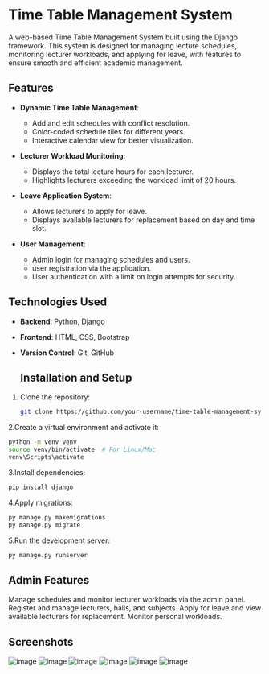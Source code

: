 # Time Table Management System
A web-based Time Table Management System built using the Django framework. This system is designed for managing lecture schedules, monitoring lecturer workloads, and applying for leave, with features to ensure smooth and efficient academic management.

## Features

- **Dynamic Time Table Management**:
  - Add and edit schedules with conflict resolution.
  - Color-coded schedule tiles for different years.
  - Interactive calendar view for better visualization.

- **Lecturer Workload Monitoring**:
  - Displays the total lecture hours for each lecturer.
  - Highlights lecturers exceeding the workload limit of 20 hours.

- **Leave Application System**:
  - Allows lecturers to apply for leave.
  - Displays available lecturers for replacement based on day and time slot.

- **User Management**:
  - Admin login for managing schedules and users.
  - user registration via the application.
  - User authentication with a limit on login attempts for security.
   
## Technologies Used

- **Backend**: Python, Django
- **Frontend**: HTML, CSS, Bootstrap
- **Version Control**: Git, GitHub

   ## Installation and Setup

1. Clone the repository:
   ```bash
   git clone https://github.com/your-username/time-table-management-system.git
   
2.Create a virtual environment and activate it:
 ```bash
 python -m venv venv
 source venv/bin/activate  # For Linux/Mac
 venv\Scripts\activate
 ````

3.Install dependencies:
 ```bash
 pip install django
 ```

4.Apply migrations:
 ```bash
 py manage.py makemigrations
 py manage.py migrate
 ```
5.Run the development server:
 ```bash
 py manage.py runserver
 ```
## Admin Features
Manage schedules and monitor lecturer workloads via the admin panel.
Register and manage lecturers, halls, and subjects.
Apply for leave and view available lecturers for replacement.
Monitor personal workloads.


## Screenshots

![image](https://github.com/user-attachments/assets/abc1f6ec-437b-4a2c-95e0-92bb4769f3ba)
![image](https://github.com/user-attachments/assets/a555501e-ef6e-446c-b6df-823b4d45ad8e)
![image](https://github.com/user-attachments/assets/2be7633b-e335-4ee9-a19f-9945e59053fb)
![image](https://github.com/user-attachments/assets/34f7a4d1-fbd6-48c4-9c6b-760e00aeba3d)
![image](https://github.com/user-attachments/assets/03746f21-01d8-4df3-a3d6-da36aca6d557)
![image](https://github.com/user-attachments/assets/456da987-2358-43a1-bfc9-b27f4268dee8)




